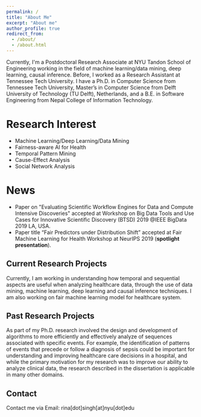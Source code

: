 ```yaml
---
permalink: /
title: "About Me"
excerpt: "About me"
author_profile: true
redirect_from: 
  - /about/
  - /about.html
---
```

Currently, I'm a Postdoctoral Research Associate at NYU Tandon School of Engineering working in the field of machine learning/data mining, deep learning, causal inference. Before, I worked as a Research Assistant at Tennessee Tech University. I have a Ph.D. in Computer Science from Tennessee Tech University, Master’s in Computer Science from Delft University of Technology (TU Delft), Netherlands, and a B.E. in Software Engineering from Nepal College of Information Technology.

<!--Currently, I'm a Postdoctoral Research Associate at [NYU Tandon School of Engineering](https://engineering.nyu.edu/), under the supervision of [Prof. Rumi Chunara](https://rumichunara.github.io/). Before, I worked as a Research Assistant at Tennessee Tech University, under the supervision of [Prof. Doug Talbert](https://users.csc.tntech.edu/~dtalbert/). I have a Ph.D. in Computer Science from Tennessee Tech University, Master’s in Computer Science from Delft University of Technology (TU Delft), Netherlands, and a B.E. in Software Engineering from Nepal College of Information Technology.-->

Research Interest
======
* Machine Learning/Deep Learning/Data Mining
* Fairness-aware AI for Health
* Temporal Pattern Mining
* Cause-Effect Analysis
* Social Network Analysis

News
======
* Paper on "Evaluating Scientific Workflow Engines for Data and Compute Intensive Discoveries" accepted at Workshop on Big Data Tools and Use Cases for Innovative Scientific Discovery (BTSD) 2019 @IEEE BigData 2019 LA, USA.
* Paper title “Fair Predictors under Distribution Shift” accepted at Fair Machine Learning for Health Workshop at NeurIPS 2019 (**spotlight presentation**).

Current Research Projects
------
Currently, I am working in understanding how temporal and sequential aspects are useful when analyzing healthcare data, through the use of data mining, machine learning, deep learning and causal inference techniques. I am also working on fair machine learning model for healthcare system.

Past Research Projects
------
As part of my Ph.D. research involved the design and development of algorithms to more efficiently and effectively analyze of sequences associated with specific events. For example, the identification of patterns of events that precede or follow a diagnosis of sepsis could be important for understanding and improving healthcare care decisions in a hospital, and while the primary motivation for my research was to improve our ability to analyze clinical data, the research described in the dissertation is applicable in many other domains.

Contact
------
<!--- Contact me via [Email](mailto:rina.singh@nyu.edu?subject=[GitHub]%20Source%20Han%20Sans)  --->
Contact me via Email: rina[dot]singh[at]nyu[dot]edu
